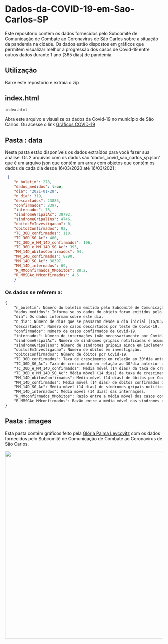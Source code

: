 # Dados-da-COVID-19-em-Sao-Carlos-SP

Este repositório contém os dados fornecidos pelo Subcomitê de Comunicação de Combate ao Coronavírus de São Carlos sobre a situação da pandemia na cidade. Os dados estão dispostos em gráficos que permitem visualizar melhor a progressão dos casos de Covid-19 entre outros dados durante 1 ano (365 dias) de pandemia.

## Utilização

Baixe este repostório e extraia o zip

## index.html
```python
index.html
```
Abra este arquivo e visualize os dados da Covid-19 no município de São Carlos.
Ou acesse o link [Gráficos COVID-19](https://covid19-sp-sao-carlos.herokuapp.com)

## Pasta : data

Nesta pasta estão disponíveis os dados extraídos para você fazer sua análise. Os 2 arquivos com os dados são 'dados_covid_sao_carlos_sp.json' que é um arquivo json que contém um array com objetos que contém os dados de cada dia desde 16/03/2020 até 16/03/2021 : 
```json
 {
    "n_boletim": 278,
    "dados_medidos": true,
    "dia": "2021-01-28",
    "n_dia": 319,
    "descartados": 23885,
    "confirmados": 8397,
    "internados": 78,
    "sindromeGripalAc": 38792,
    "sindromeGripalIns": 4746,
    "obitosEmInvestigacao": 0,
    "obitosConfirmados": 92,
    "TC_30D_confirmados": 110,
    "TC_30D_SG_Ac": 400,
    "TC_30D_e_MM_14D_confirmados": 106,
    "TC_30D_e_MM_14D_SG_Ac": 395,
    "MM_14D_obitosConfirmados": 94,
    "MM_14D_confirmados": 8290,
    "MM_14D_SG_Ac": 38397,
    "MM_14D_internados": 69,
    "R_MMconfirmados_MMobitos": 88.2,
    "R_MMSGAc_MMconfirmados": 4.6
    }
```
### Os dados se referem a:
```txt
{
    "n_boletim": Número do boletim emitido pelo Subcomitê de Comunicação de Combate ao Coronavírus de São Carlos.
    "dados_medidos": Informa se os dados do objeto foram emitidos pelo Subcomitê. Nem todos os dias tiveram boletins, neste caso preenchi estes poucos dias por uma progressão linear.  
    "dia": Os dados informam sobre este dia.
    "n_dia": Número de dias que se passaram desde o dia inicial (16/03/2020).
    "descartados": Número de casos descartados por teste de Covid-19.
    "confirmados": Número de casos confirmados de Covid-19.
    "internados": Número de internações (não necessariamente por Covid-19).
    "sindromeGripalAc": Número de síndromes gripais notificadas e acumuladas.
    "sindromeGripalIns": Número de síndromes gripais ainda em isolamento (Instantânea).
    "obitosEmInvestigacao": Número de óbitos em investigação.
    "obitosConfirmados": Número de óbitos por Covid-19.
    "TC_30D_confirmados": Taxa de crescimento em relação ao 30°dia anterior de casos confirmados de Covid-19.
    "TC_30D_SG_Ac": Taxa de crescimento em relação ao 30°dia anterior de síndromes gripais notificadas e acumuladas.
    "TC_30D_e_MM_14D_confirmados": Média móvel (14 dias) da taxa de crescimento em relação ao 30°dia anterior de casos confirmados de Covid-19.
    "TC_30D_e_MM_14D_SG_Ac": Média móvel (14 dias) da taxa de crescimento em relação ao 30°dia anterior de síndromes gripais notificadas e acumuladas.
    "MM_14D_obitosConfirmados": Média móvel (14 dias) de óbitos por Covid-19.
    "MM_14D_confirmados": Média móvel (14 dias) de óbitos confirmados de Covid-19.
    "MM_14D_SG_Ac": Média móvel (14 dias) de síndromes gripais notificadas e acumuladas.
    "MM_14D_internados": Média móvel (14 dias) das internações.
    "R_MMconfirmados_MMobitos": Razão entre a média móvel dos casos confirmados de Covid-19 pela média móvel dos óbitos por Covid-19.
    "R_MMSGAc_MMconfirmados": Razão entre a média móvel das síndromes gripais notificadas pela média móvel dos casos confirmados de Covid-19.
}
```

## Pasta : images

Esta pasta contém gráficos feito pela [Glória Palma Levcovitz](https://www.instagram.com/gloriallev/) com os dados fornecidos pelo Subcomitê de Comunicação de Combate ao Coronavírus de São Carlos.

<img width="600" src="https://github.com/JorgeBaes/covid19-sc/blob/main/images/3_novos_por_dia_dia_197.jpeg"></img>


